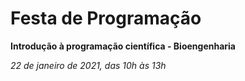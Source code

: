 # Festa de Programação

**Introdução à programação científica - Bioengenharia**

*22 de janeiro de 2021, das 10h às 13h*